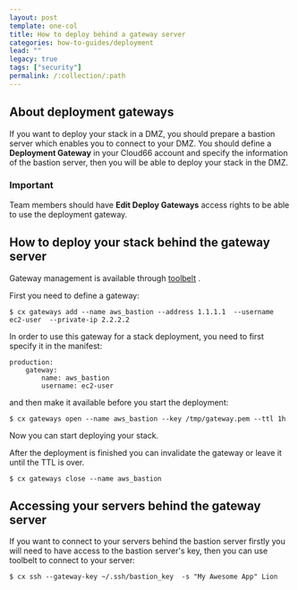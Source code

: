 ```yaml
---
layout: post
template: one-col
title: How to deploy behind a gateway server
categories: how-to-guides/deployment
lead: ""
legacy: true
tags: ["security"]
permalink: /:collection/:path
---
```




## About deployment gateways

If you want to deploy your stack in a DMZ, you should prepare a bastion server which enables you to connect to your DMZ. You should define a **Deployment Gateway** in your Cloud66 account and specify the information of the bastion server, then you will be able to deploy your stack in the DMZ.



### Important

Team members should have **Edit Deploy Gateways** access rights to be able to use the deployment gateway.



## How to deploy your stack behind the gateway server

Gateway management is available through [toolbelt](/legacy_docker/references/shells/toolbelt.html#gateway-management) .

First you need to define a gateway:

```
$ cx gateways add --name aws_bastion --address 1.1.1.1  --username ec2-user  --private-ip 2.2.2.2
```

In order to use this gateway for a stack deployment, you need to first specify it in the manifest:

```
production:
   	gateway:
   	    name: aws_bastion
   	    username: ec2-user
```

and then make it available before you start the deployment:

```
$ cx gateways open --name aws_bastion --key /tmp/gateway.pem --ttl 1h
```

Now you can start deploying your stack.

After the deployment is finished you can invalidate the gateway or leave it until the TTL is over.

```
$ cx gateways close --name aws_bastion
```


## Accessing your servers behind the gateway server

If you want to connect to your servers behind the bastion server firstly you will need to have access to the bastion server's key, then you can use toolbelt to connect to your server:

```
$ cx ssh --gateway-key ~/.ssh/bastion_key  -s "My Awesome App" Lion
```

